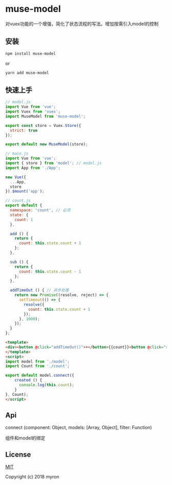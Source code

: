 # muse-model

对vuex功能的一个增强，简化了状态流程的写法。增加按需引入model的控制

## 安装

```bash
npm install muse-model
```

or

```bash
yarn add muse-model
```

## 快速上手

```javascript
// model.js
import Vue from 'vue';
import Vuex from 'vuex';
import MuseModel from 'muse-model';

export const store = Vuex.Store({
  strict: true
});

export default new MuseModel(store);
```

```javascript
// main.js
import Vue from 'vue';
import { store } from 'model'; // model.js
import App from './App';

new Vue({
  ...App,
  store
}).$mount('app');
```

```javascript
// count.js
export default {
  namespace: 'count', // 必须
  state: {
    count: 1
  },

  add () {
    return {
      count: this.state.count + 1
    };
  },

  sub () {
    return {
      count: this.state.count - 1
    };
  },

  addTimeOut () { // 异步处理
    return new Promise((resolve, reject) => {
      setTimeout(() => {
        resolve({
          count: this.state.count + 1
        });
      }, 1000);
    });
  }
};
```

```html
<template>
<div><button @click="addTimeOut()">+</button>{{count}}<button @click="sub()">-</button></div>
</template>
<script>
import model from './model';
import Count from './count';

export default model.connect({
    created () {
      console.log(this.count);
    }
}, Count);
</script>
```

## Api

connect (component: Object, models: [Array, Object], filter: Function)

组件和model的绑定


## License

 [MIT](http://opensource.org/licenses/MIT)

 Copyright (c) 2018 myron


